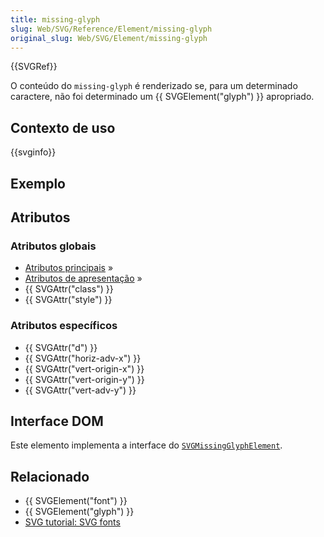 ```yaml
---
title: missing-glyph
slug: Web/SVG/Reference/Element/missing-glyph
original_slug: Web/SVG/Element/missing-glyph
---
```


{{SVGRef}}

O conteúdo do `missing-glyph` é renderizado se, para um determinado caractere, não foi determinado um {{ SVGElement("glyph") }} apropriado.

## Contexto de uso

{{svginfo}}

## Exemplo

## Atributos

### Atributos globais

- [Atributos principais](/pt-BR/docs/SVG/Attribute#core) »
- [Atributos de apresentação](/pt-BR/docs/SVG/Attribute#presentation) »
- {{ SVGAttr("class") }}
- {{ SVGAttr("style") }}

### Atributos específicos

- {{ SVGAttr("d") }}
- {{ SVGAttr("horiz-adv-x") }}
- {{ SVGAttr("vert-origin-x") }}
- {{ SVGAttr("vert-origin-y") }}
- {{ SVGAttr("vert-adv-y") }}

## Interface DOM

Este elemento implementa a interface do [`SVGMissingGlyphElement`](/pt-BR/docs/DOM/SVGMissingGlyphElement).

## Relacionado

- {{ SVGElement("font") }}
- {{ SVGElement("glyph") }}
- [SVG tutorial: SVG fonts](/pt-BR/docs/SVG/Tutorial/SVG_fonts)
